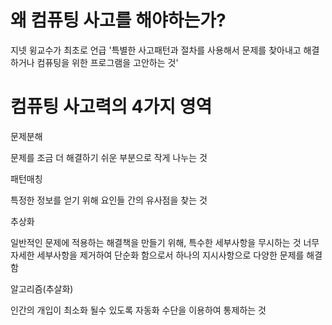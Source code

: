 왜 컴퓨팅 사고를 해야하는가?
==========




지넷 윙교수가 최초로 언급
'특별한 사고패턴과 절차를 사용해서 문제를 찾아내고 해결하거나 컴퓨팅을 위한 프로그램을 고안하는 것'



컴퓨팅 사고력의 4가지 영역
=========



문제분해



문제를 조금 더 해결하기 쉬운 부분으로 작게 나누는 것



패턴매칭



특정한 정보를 얻기 위해 요인들 간의 유사점을 찾는 것



추상화



일반적인 문제에 적용하는 해결책을 만들기 위해, 특수한 세부사항을 무시하는 것
너무 자세한 세부사항을 제거하여 단순화 함으로서 하나의 지시사항으로 다양한 문제를 해결함



알고리즘(추살화)



인간의 개입이 최소화 될수 있도록 자동화 수단을 이용하여 통제하는 것
